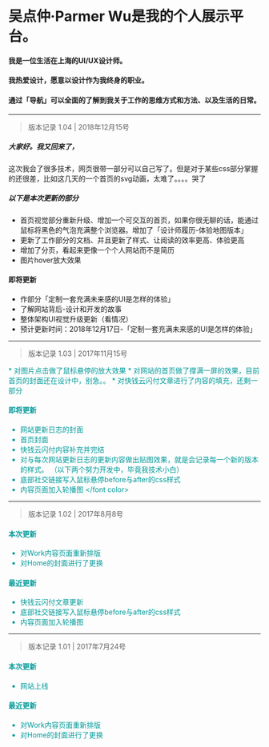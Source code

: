 # 吴点仲·Parmer Wu是我的个人展示平台。

#### 我是一位生活在上海的UI/UX设计师。
#### 我热爱设计，愿意以设计作为我终身的职业。
#### 通过「导航」可以全面的了解到我关于工作的思维方式和方法、以及生活的日常。

------

>版本记录 1.04 | 2018年12月15号

##### 大家好。我又回来了，
这次我会了很多技术，网页很带一部分可以自己写了。但是对于某些css部分掌握的还很差，比如这几天的一个首页的svg动画，太难了。。。。哭了


##### 以下是本次更新的部分

* 首页视觉部分重新升级、增加一个可交互的首页，如果你很无聊的话，能通过鼠标将黑色的气泡充满整个浏览器。增加了「设计师履历-体验地图版本」
* 更新了工作部分的文档、并且更新了样式、让阅读的效率更高、体验更高
* 增加了分页，看起来更像一个个人网站而不是简历
* 图片hover放大效果

#### 即将更新

* 作部分「定制一套充满未来感的UI是怎样的体验」
* 了解网站背后-设计和开发的故事
* 整体架构UI视觉升级更新（看情况）
* 预计更新时间：2018年12月17日-「定制一套充满未来感的UI是怎样的体验」

 -----
 
 
>版本记录 1.03 | 2017年11月15号
<font color=:#999999>
* 对图片点击做了鼠标悬停的放大效果
* 对网站的首页做了撑满一屏的效果，目前首页的封面还在设计中，别急。。
* 对快钱云闪付文章进行了内容的填充，还剩一部分

#### 即将更新

* 网站更新日志的封面
* 首页封面
* 快钱云闪付内容补充并完结
* 对与每次网站更新日志的更新内容做出贴图效果，就是会记录每一个新的版本的样式。
（以下两个努力开发中，毕竟我技术小白）
* 底部社交链接写入鼠标悬停before与after的css样式
* 内容页面加入轮播图
</font color>
-----

>版本记录 1.02 | 2017年8月8号

#### 本次更新
* 对Work内容页面重新排版
* 对Home的封面进行了更换

#### 最近更新

* 快钱云闪付文章更新
* 底部社交链接写入鼠标悬停before与after的css样式
* 内容页面加入轮播图

-----

>版本记录 1.01 | 2017年7月24号

#### 本次更新
* 网站上线

#### 最近更新
* 对Work内容页面重新排版
* 对Home的封面进行了更换
